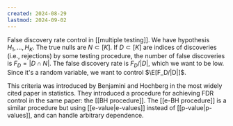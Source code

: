 ```yaml
---
created: 2024-08-29
lastmod: 2024-09-02
---
```


False discovery rate control in [[multiple testing]]. We have hypothesis $H_1,\dots,H_K$. The true nulls are $N\subset[K]$. If $D\subset[K]$ are indices of discoveries (i.e., rejections) by some testing procedure, the number of false discoveries is $F_D = |D\cap N|$. The false discovery rate is $F_D/|D|$, which we want to be low. Since it's a random variable, we want to control $\E[F_D/|D|]$. 

This criteria was introduced by Benjamini and Hochberg in the most widely cited paper in statistics. They introduced a procedure for achieving FDR control in the same paper: the [[BH procedure]]. The [[e-BH procedure]] is a similar procedure but using [[e-value|e-values]] instead of [[p-value|p-values]], and can handle arbitrary dependence. 
